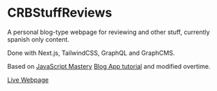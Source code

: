 # CRBStuffReviews

A personal blog-type webpage for reviewing and other stuff, currently spanish only content.

Done with Next.js, TailwindCSS, GraphQL and GraphCMS.

Based on [JavaScript Mastery](https://www.youtube.com/c/JavaScriptMastery) [Blog App tutorial](https://youtu.be/HYv55DhgTuA) and modified overtime.

[Live Webpage](https://crbstuffreviews.es/)
